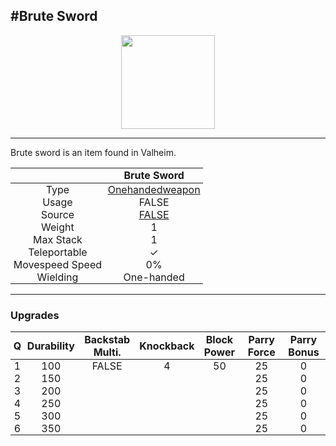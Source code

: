 <meta property="og:title" content="Brute Sword - MoreValheim" /><meta property="og:type" content="website" /><meta property="og:image" content="/assets/brute_sword.png" /><meta property="og:description" content="Brute Sword is an item found in Valheim." /><meta name="theme-color" content="#546D78"><meta name="twitter:card" content="summary_large_image">
#Brute Sword
-------------
<style>img {width:20px;}.tb {width:150px;display: block;margin-left: auto;margin-right: auto;}</style>

<style>.md-typeset table:not([class]) th:not([align]) {min-width:unset!important;}</style>
<style>td{padding:0em 0.3em!important;text-align:center!important;border-left:.05rem solid var(--md-default-fg-color--lightest)}</style>

<style>th{padding:0.1em 0.3em!important;text-align:center!important;font-weight:bold}</style>

<style>pre{text-align:right!important}</style>
<style>table tr td:first-child {border-left: 0;};</style>

<figure><img src="/assets/brute_sword.png" class="tb" /><figcaption><small></small></figcaption></figure>

-------------

Brute sword is an item found in Valheim.

|        | Brute Sword              |
| ----------- | ------------------------------------ |
| Type | [Onehandedweapon](../../types/onehandedweapon)
| Usage | FALSE<br>
| Source | [FALSE](../../items/false)
| Weight | 1 |
| Max Stack | 1 |
| Teleportable | ✓
| Movespeed Speed | 0%
| Wielding | One-handed


-------------

### Upgrades
| Q | Durability | Backstab Multi. | Knockback | Block Power | Parry Force | Parry Bonus
| - | - | - | - | - | - | - 
1 | 100 | FALSE | 4 | 50 | 25 | 0 | 1.5 | 
 | 2 | 150 |  |  |  | 25 | 0 |  | 
 | 3 | 200 |  |  |  | 25 | 0 |  | 
 | 4 | 250 |  |  |  | 25 | 0 |  | 
 | 5 | 300 |  |  |  | 25 | 0 |  | 
 | 6 | 350 |  |  |  | 25 | 0 |  | 
